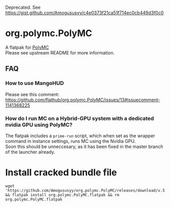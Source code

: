 Deprecated. See https://gist.github.com/Amogususyy/c4e0373f21ca51f714ec0cb449d3f0c0
# org.polymc.PolyMC

A flatpak for [PolyMC](https://github.com/PolyMC/PolyMC)  
Please see upstream README for more information.

## FAQ

### How to use MangoHUD

Please see this comment: https://github.com/flathub/org.polymc.PolyMC/issues/13#issuecomment-1141368225

### How do I run MC on a Hybrid-GPU system with a dedicated nvidia GPU using PolyMC?

The flatpak includes a `prime-run` script, which when set as the wrapper command in instance settings, runs MC using the Nvidia GPU.  
Soon this should be unneccesary, as it has been fixed in the master branch of the launcher already.

# Install cracked bundle file

```
wget 'https://github.com/Amogususyy/org.polymc.PolyMC/releases/download/v.5.1/org.polymc.PolyMC.flatpak' && flatpak install org.polymc.PolyMC.flatpak && rm org.polymc.PolyMC.flatpak
